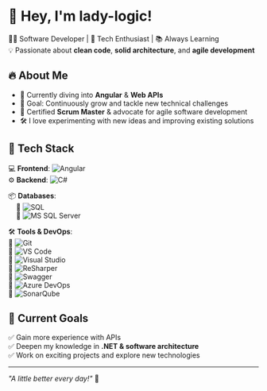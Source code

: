 # 👋 Hey, I'm lady-logic!

👨‍💻 Software Developer | 🚀 Tech Enthusiast | 📚 Always Learning  
💡 Passionate about **clean code**, **solid architecture**, and **agile development**  

## 🔥 About Me  
- 🎨 Currently diving into **Angular** & **Web APIs**  
- 🚀 Goal: Continuously grow and tackle new technical challenges  
- 🔄 Certified **Scrum Master** & advocate for agile software development  
- 🛠️ I love experimenting with new ideas and improving existing solutions  

## 🚀 Tech Stack  
💻 **Frontend**: ![Angular](https://img.shields.io/badge/-Angular-DD0031?logo=angular&logoColor=white)  
⚙️ **Backend**:  ![C#](https://img.shields.io/badge/-C%23-239120?logo=csharp&logoColor=white)  

📦 **Databases**:  
&nbsp;&nbsp;&nbsp;&nbsp;🔹 ![SQL](https://img.shields.io/badge/-SQL-4479A1?logo=postgresql&logoColor=white)  
&nbsp;&nbsp;&nbsp;&nbsp;🔹 ![MS SQL Server](https://img.shields.io/badge/-MS_SQL_Server-CC2927?logo=microsoftsqlserver&logoColor=white)  

🛠 **Tools & DevOps**:  
🔹 ![Git](https://img.shields.io/badge/-Git-F05032?logo=git&logoColor=white)  
🔹 ![VS Code](https://img.shields.io/badge/-VSCode-007ACC?logo=visualstudiocode&logoColor=white)  
🔹 ![Visual Studio](https://img.shields.io/badge/-Visual_Studio-5C2D91?logo=visualstudio&logoColor=white)  
🔹 ![ReSharper](https://img.shields.io/badge/-ReSharper-8E24AA?logo=resharper&logoColor=white)     
🔹 ![Swagger](https://img.shields.io/badge/-Swagger-85EA2D?logo=swagger&logoColor=black)  
🔹 ![Azure DevOps](https://img.shields.io/badge/-Azure_DevOps-0078D7?logo=azuredevops&logoColor=white)  
🔹 ![SonarQube](https://img.shields.io/badge/-SonarQube-4E9BCD?logo=sonarqube&logoColor=white)  

## 🎯 Current Goals  
✅ Gain more experience with APIs  
✅ Deepen my knowledge in **.NET & software architecture**  
✅ Work on exciting projects and explore new technologies  

---
*"A little better every day!"* 🚀  
